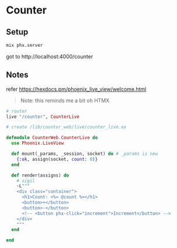 # Counter

## Setup
```bash
mix phx.server
```
got to http://localhost:4000/counter
## Notes
refer https://hexdocs.pm/phoenix_live_view/welcome.html

> Note: this reminds me a bit oh HTMX
```elixir
# router
live "/counter", CounterLive

# create /lib/counter_web/live/counter_live.ex

defmodule CounterWeb.CounterLive do
  use Phoenix.LiveView

  def mount(_params, _session, socket) do # _params is new
    {:ok, assign(socket, count: 0)}
  end

  def render(assigns) do
    # sigil
    ~L"""
    <div class="container">
      <h1>Count: <%= @count %></h1>
      <button>+</button>
      <button>-</button>
      <!-- <button phx-click="increment">Increment</button> -->
    </div>
    """
  end

end

```